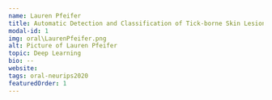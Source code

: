 ```yaml
---
name: Lauren Pfeifer
title: Automatic Detection and Classification of Tick-borne Skin Lesions using Deep Learning
modal-id: 1
img: oral\LaurenPfeifer.png
alt: Picture of Lauren Pfeifer
topic: Deep Learning
bio: --
website:
tags: oral-neurips2020
featuredOrder: 1
---
```

